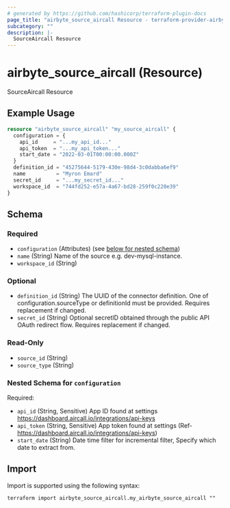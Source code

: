 ```yaml
---
# generated by https://github.com/hashicorp/terraform-plugin-docs
page_title: "airbyte_source_aircall Resource - terraform-provider-airbyte"
subcategory: ""
description: |-
  SourceAircall Resource
---
```


# airbyte_source_aircall (Resource)

SourceAircall Resource

## Example Usage

```terraform
resource "airbyte_source_aircall" "my_source_aircall" {
  configuration = {
    api_id     = "...my_api_id..."
    api_token  = "...my_api_token..."
    start_date = "2022-03-01T00:00:00.000Z"
  }
  definition_id = "45275644-5179-430e-98d4-3c0dabba6ef9"
  name          = "Myron Emard"
  secret_id     = "...my_secret_id..."
  workspace_id  = "744fd252-e57a-4a67-bd28-259f0c220e39"
}
```

<!-- schema generated by tfplugindocs -->
## Schema

### Required

- `configuration` (Attributes) (see [below for nested schema](#nestedatt--configuration))
- `name` (String) Name of the source e.g. dev-mysql-instance.
- `workspace_id` (String)

### Optional

- `definition_id` (String) The UUID of the connector definition. One of configuration.sourceType or definitionId must be provided. Requires replacement if changed.
- `secret_id` (String) Optional secretID obtained through the public API OAuth redirect flow. Requires replacement if changed.

### Read-Only

- `source_id` (String)
- `source_type` (String)

<a id="nestedatt--configuration"></a>
### Nested Schema for `configuration`

Required:

- `api_id` (String, Sensitive) App ID found at settings https://dashboard.aircall.io/integrations/api-keys
- `api_token` (String, Sensitive) App token found at settings (Ref- https://dashboard.aircall.io/integrations/api-keys)
- `start_date` (String) Date time filter for incremental filter, Specify which date to extract from.

## Import

Import is supported using the following syntax:

```shell
terraform import airbyte_source_aircall.my_airbyte_source_aircall ""
```
